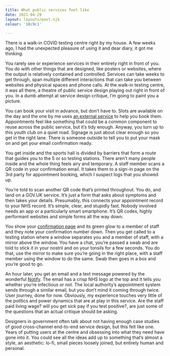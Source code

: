 ```yaml
---
title: What public services feel like
date: 2021-04-29
layout: layouts/post.njk
colour: '18c9c1'

---
```


There is a walk-in COVID testing centre right by my house. A few weeks ago, I had the unexpected pleasure of using it and dear diary, it got me thinking.

You rarely see or experience services in their entirety right in front of you. You do with other things that are designed, like posters or websites, where the output is relatively contained and controlled. Services can take weeks to get through, span multiple  different interactions that can take you between websites and physical spaces and phone calls. At the walk-in testing centre, it was all there, a theatre of public service design playing out right in front of you. In a dumb attempt at service design critique, I’m going to paint you a picture.

You can book your visit in advance, but don’t have to. Slots are available on the day and the one by me uses [an external service](https://www.aeternalvitalis.co.uk) to help you book them. Appointments feel like something that could be a common component to reuse across the public service, but it’s tidy enough. Anyway, you turn up to this youth club on a quiet road. Signage is just about clear enough so you get in the right lane. There is someone outside to tell you to put your mask on and get your email confirmation ready.

You get inside and the sports hall is divided by barriers that form a route that guides you to the 5 or so testing stations. There aren’t many people inside and the whole thing feels airy and temporary. A staff member scans a QR code in your confirmation email. It takes them to a sign-in page on the 3rd party for appointment booking, which I suspect logs that you showed up.

You’re told to scan another QR code that’s printed throughout. You do, and land on a GOV.UK service. It’s just a form that asks about symptoms and then takes your details. Presumably, this connects your appointment record to your NHS record. It’s simple, clear, and stupidly fast. Nobody involved needs an app or a particularly smart smartphone. It’s QR codes, highly performant websites and simple forms all the way down.

You show your [confirmation page](https://design-system.service.gov.uk/patterns/confirmation-pages/) and its green glow to a member of staff and they note your confirmation number down. Then you get called to a testing station where a window separates you and a member of staff, with a mirror above the window. You have a chat, you’re passed a swab and are told to stick it in your nostril and on your tonsils for a few seconds. You do that, use the mirror to make sure you’re going in the right place, with a staff member using the window to do the same. Swab then goes in a box and you’re good to go.

An hour later, you get an email and a text message powered by the wonderful [Notify](https://www.notifications.service.gov.uk). The email has a crisp NHS logo at the top and it tells you whether you’re infectious or not. The local authority’s appointment system sends through a similar email, but you don’t mind it coming through twice. User journey, done for now. Obviously, my experience touches very little of the politics and power dynamics that are at play in this service. Are the staff paid living wage? will you get sick pay if you test positive?, are just some of the questions that an actual critique should be asking.

Designers in government often talk about not having enough case studies of good cross-channel end-to-end service design, but this felt like one. Years of putting users at the centre and obsessing into what they need have gone into it. You could see all the ideas add up to something that’s almost a style, an aesthetic: lo-fi, small pieces loosely joined, but entirely human and personal.